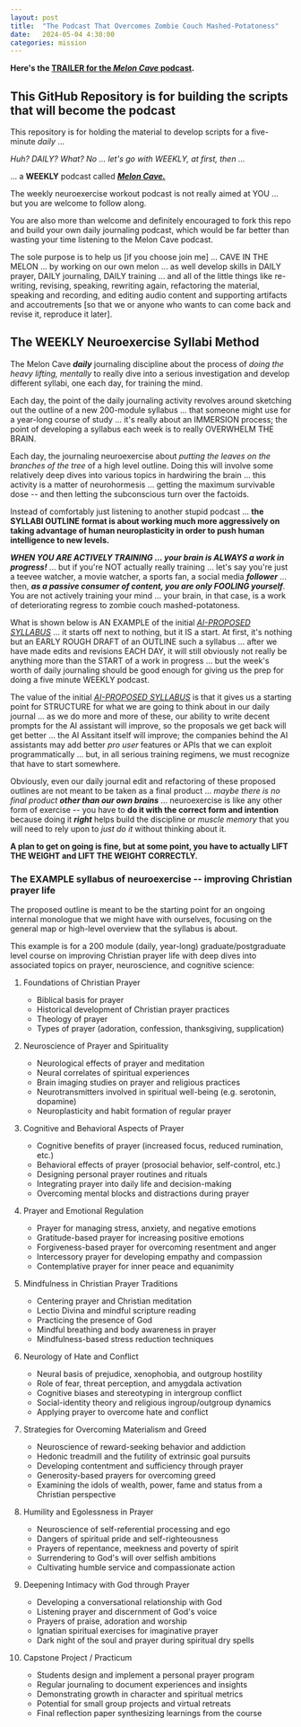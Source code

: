 ```yaml
---
layout: post
title:  "The Podcast That Overcomes Zombie Couch Mashed-Potatoness"
date:   2024-05-04 4:30:00
categories: mission
---
```



**Here's the [TRAILER for the ***Melon Cave*** podcast](https://five.libsyn.com/show/episodes/view/31126668).**

## This GitHub Repository is for building the scripts that will become the podcast

This repository is for holding the material to develop scripts for a five-minute *daily* ...

*Huh? DAILY? What? No ... let's go with WEEKLY, at first, then ...* 

... a **WEEKLY** podcast called [***Melon Cave.***](https://five.libsyn.com/show/episodes/view/31126668)

The weekly neuroexercise workout podcast is not really aimed at YOU ... but you are welcome to follow along.

You are also more than welcome and definitely encouraged to fork this repo and build your own daily journaling podcast, which would be far better than wasting your time listening to the Melon Cave podcast.

The sole purpose is to help us [if you choose join me] ... CAVE IN THE MELON ... by working on our own melon ... as well develop skills in DAILY prayer, DAILY journaling, DAILY training ... and all of the little things like re-writing, revising, speaking, rewriting again, refactoring the material, speaking and recording, and editing audio content and supporting artifacts and accoutrements [so that we or anyone who wants to can come back and revise it, reproduce it later].

## The WEEKLY Neuroexercise Syllabi Method

The Melon Cave ***daily*** journaling discipline about the process of *doing the heavy lifting, mentally* to really dive into a serious investigation and develop different syllabi, one each day, for training the mind.

Each day, the point of the daily journaling activity revolves around sketching out the outline of a new 200-module syllabus ... that someone might use for a year-long course of study ... it's really about an IMMERSION process; the point of developing a syllabus each week is to really OVERWHELM THE BRAIN.

Each day, the journaling neuroexercise about *putting the leaves on the branches of the tree* of a high level outline. Doing this will involve some relatively deep dives into various topics in hardwiring the brain ... this activity is a matter of neurohormesis ... getting the maximum survivable dose -- and then letting the subconscious turn over the factoids.

Instead of comfortably just listening to another stupid podcast ... **the SYLLABI OUTLINE format is about working much more aggressively on taking advantage of human neuroplasticity in order to push human intelligence to new levels.**

***WHEN YOU ARE ACTIVELY TRAINING ... your brain is ALWAYS a work in progress!*** ... but if you're NOT actually really training ... let's say you're just a teevee watcher, a movie watcher, a sports fan, a social media ***follower*** ... then, ***as a passive consumer of content, you are only FOOLING yourself***. You are not actively training your mind ... your brain, in that case, is a work of deteriorating regress to zombie couch mashed-potatoness.

What is shown below is AN EXAMPLE of the initial [*AI-PROPOSED SYLLABUS*](https://claude.ai/chat/) ... it starts off next to nothing, but it IS a start. At first, it's nothing but an EARLY ROUGH DRAFT of an OUTLINE such a syllabus ... after we have made edits and revisions EACH DAY, it will still obviously not really be anything more than the START of a work in progress ... but the week's worth of daily journaling should be good enough for giving us the prep for doing a five minute WEEKLY podcast. 

The value of the initial [*AI-PROPOSED SYLLABUS*](https://claude.ai/chat/) is that it gives us a starting point for STRUCTURE for what we are going to think about in our daily journal ... as we do more and more of these, our ability to write decent prompts for the AI assistant will improve, so the proposals we get back will get better ... the AI Assitant itself will improve; the companies behind the AI assistants may add better *pro user* features or APIs that we can exploit programmatically ... but, in all serious training regimens, we must recognize that have to start somewhere.

Obviously, even our daily journal edit and refactoring of these proposed outlines are not meant to be taken as a final product ... *maybe there is no final product* ***other than our own brains*** ... neuroexercise is like any other form of exercise -- you have to **do it with the correct form and intention** because doing it ***right*** helps build the discipline or *muscle memory* that you will need to rely upon to *just do it* without thinking about it. 

**A plan to get on going is fine, but at some point, you have to actually LIFT THE WEIGHT and LIFT THE WEIGHT CORRECTLY.**

### The EXAMPLE syllabus of neuroexercise -- improving Christian prayer life

The proposed outline is meant to be the starting point for an ongoing internal monologue that we might have with ourselves, focusing on the general map or high-level overview that the syllabus is about.

This example is for a 200 module (daily, year-long) graduate/postgraduate level course on improving Christian prayer life with deep dives into associated topics on prayer, neuroscience, and cognitive science:

1. Foundations of Christian Prayer

   - Biblical basis for prayer
   - Historical development of Christian prayer practices
   - Theology of prayer
   - Types of prayer (adoration, confession, thanksgiving, supplication)

2. Neuroscience of Prayer and Spirituality  

   - Neurological effects of prayer and meditation
   - Neural correlates of spiritual experiences
   - Brain imaging studies on prayer and religious practices
   - Neurotransmitters involved in spiritual well-being (e.g. serotonin, dopamine)
   - Neuroplasticity and habit formation of regular prayer

3. Cognitive and Behavioral Aspects of Prayer

   - Cognitive benefits of prayer (increased focus, reduced rumination, etc.)
   - Behavioral effects of prayer (prosocial behavior, self-control, etc.)
   - Designing personal prayer routines and rituals
   - Integrating prayer into daily life and decision-making
   - Overcoming mental blocks and distractions during prayer

4. Prayer and Emotional Regulation

   - Prayer for managing stress, anxiety, and negative emotions  
   - Gratitude-based prayer for increasing positive emotions
   - Forgiveness-based prayer for overcoming resentment and anger
   - Intercessory prayer for developing empathy and compassion
   - Contemplative prayer for inner peace and equanimity

5. Mindfulness in Christian Prayer Traditions

   - Centering prayer and Christian meditation 
   - Lectio Divina and mindful scripture reading
   - Practicing the presence of God
   - Mindful breathing and body awareness in prayer
   - Mindfulness-based stress reduction techniques

6. Neurology of Hate and Conflict

   - Neural basis of prejudice, xenophobia, and outgroup hostility
   - Role of fear, threat perception, and amygdala activation
   - Cognitive biases and stereotyping in intergroup conflict
   - Social-identity theory and religious ingroup/outgroup dynamics
   - Applying prayer to overcome hate and conflict

7. Strategies for Overcoming Materialism and Greed

   - Neuroscience of reward-seeking behavior and addiction
   - Hedonic treadmill and the futility of extrinsic goal pursuits
   - Developing contentment and sufficiency through prayer  
   - Generosity-based prayers for overcoming greed
   - Examining the idols of wealth, power, fame and status from a Christian perspective

8. Humility and Egolessness in Prayer

   - Neuroscience of self-referential processing and ego
   - Dangers of spiritual pride and self-righteousness 
   - Prayers of repentance, meekness and poverty of spirit
   - Surrendering to God's will over selfish ambitions
   - Cultivating humble service and compassionate action

9. Deepening Intimacy with God through Prayer

   - Developing a conversational relationship with God
   - Listening prayer and discernment of God's voice
   - Prayers of praise, adoration and worship 
   - Ignatian spiritual exercises for imaginative prayer
   - Dark night of the soul and prayer during spiritual dry spells

10. Capstone Project / Practicum

    - Students design and implement a personal prayer program 
    - Regular journaling to document experiences and insights
    - Demonstrating growth in character and spiritual metrics  
    - Potential for small group projects and virtual retreats
    - Final reflection paper synthesizing learnings from the course